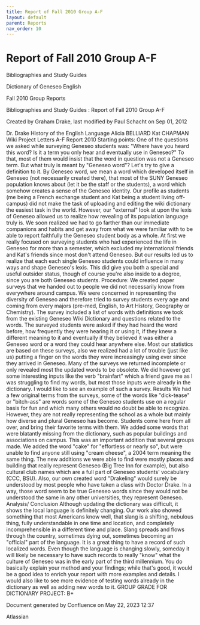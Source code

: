 ```yaml
---
title: Report of Fall 2010 Group A-F
layout: default
parent: Reports
nav_order: 10
---
```


# Report of Fall 2010 Group A-F

Bibliographies and Study Guides

Dictionary of Geneseo English

Fall 2010 Group Reports

Bibliographies and Study Guides : Report of Fall 2010 Group A-F

Created by  Graham Drake, last modified by  Paul Schacht on Sep 01, 2012

Dr. Drake History of the English Language Alicia BELLIARD Kat CHAPMAN       Wiki Project Letters A-F Report 2010       Starting points: One of the questions we asked while surveying Geneseo students was: &quot;Where have you heard this word? Is it a term you only hear and eventually use in Geneseo?&quot; To that, most of them would insist that the word in question was not a Geneseo term. But what truly is meant by &quot;Geneseo word&quot;? Let's try to give a definition to it. By Geneseo word, we mean a word which developed itself in Geneseo (not necessarily created there), that most of the SUNY Geneseo population knows about (let it be the staff or the students), a word which somehow creates a sense of the Geneseo identity.  Our profile as students (me being a French exchange student and Kat being a student living off-campus) did not make the task of uploading and editing the wiki dictionary the easiest task in the world. However, our &quot;external&quot; look at upon the lexis of Geneseo allowed us to realize how revealing of its population language truly is. We soon realized we had to go farther than our immediate companions and habits and get away from what we were familiar with to be able to report faithfully the Geneseo student body as a whole. At first we really focused on surveying students who had experienced the life in Geneseo for more than a semester, which excluded my international friends and Kat's friends since most don't attend Geneseo. But our results led us to realize that each each single Geneseo students could influence in many ways and shape Geneseo's lexis.  This did give you both a special and useful outsider status, though of course you're also inside to a degree, since you are both Geneseo students.  Procedure: We created paper surveys that we handed out to people we did not necessarily know from everywhere around campus. We were concerned in representing the diversity of Geneseo and therefore tried to survey students every age and coming from every majors (pre-med, English, to Art History, Geography or Chemistry). The survey included a list of words with definitions we took from the existing Geneseo Wiki Dictionary and questions related to the words. The surveyed students were asked if they had heard the word before, how frequently they were hearing it or using it, if they knew a different meaning to it and eventually if they believed it was either a Geneseo word or a word they could hear anywhere else. Most our statistics are based on these surveys, also we realized had a lot of trouble (just like us) putting a finger on the words they were increasingly using ever since they arrived in Geneseo. Many of the surveys we returned incomplete or only revealed most the updated words to be obsolete. We did however get some interesting inputs like the verb &quot;brainfart&quot; which a friend gave me as I was struggling to find my words, but most those inputs were already in the dictionary.  I would like to see an example of such a survey.  Results We had a few original terms from the surveys, some of the words like &quot;dick-tease&quot; or &quot;bitch-ass&quot; are words some of the Geneseo students use on a regular basis for fun and which many others would no doubt be able to recognize. However, they are not really representing the school as a whole but mainly how diverse and plural Geneseo has become. Students come here from all over, and bring their favorite terms with them. We added some words that were blatantly missing from the dictionary, such as popular buildings and associations on campus. This was an important addition that several groups made. We added the word &quot;cake&quot; for &quot;effortless or nearly so&quot;, but were unable to find anyone still using &quot;cream cheese&quot;, a 2004 term meaning the same thing.  The new additions we were able to find were mostly places and building that really represent Geneseo (Big Tree Inn for example), but also cultural club names which are a full part of Geneseo students' vocabulary (CCC, BSU). Also, our own created word &quot;Drakeling&quot; would surely be understood by most people who have taken a class with Doctor Drake. In a way, those word seem to be true Geneseo words since they would not be understood the same in any other universities, they represent Geneseo. Analysis/ Conclusion Although updating the dictionary was difficult, it shows the local language is definitely changing. Our work also showed something that most Americans know well, that slang is a shifting, nebulous thing, fully understandable in one time and location, and completely incomprehensible in a different time and place. Slang spreads and flows through the country, sometimes dying out, sometimes becoming an &quot;official&quot; part of the language. It is a great thing to have a record of such localized words. Even though the language is changing slowly, someday it will likely be necessary to have such records to really &quot;know&quot; what the culture of Geneseo was in the early part of the third millennium.  You do basically explain your method and your findings; while that's good, it would be a good idea to enrich your report with more examples and details. I would also like to see more evidence of testing words already in the dictionary as well as adding new words to it.  GROUP GRADE FOR DICTIONARY PROJECT:  B+

Document generated by Confluence on May 22, 2023 12:37

Atlassian
